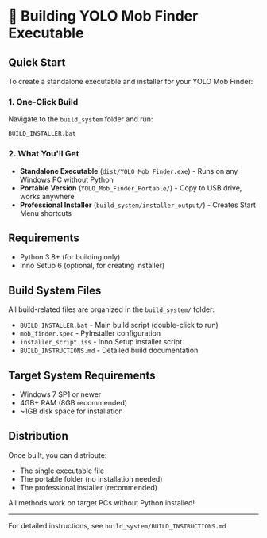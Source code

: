 # 🚀 Building YOLO Mob Finder Executable

## Quick Start

To create a standalone executable and installer for your YOLO Mob Finder:

### 1. One-Click Build
Navigate to the `build_system` folder and run:
```batch
BUILD_INSTALLER.bat
```

### 2. What You'll Get
- **Standalone Executable** (`dist/YOLO_Mob_Finder.exe`) - Runs on any Windows PC without Python
- **Portable Version** (`YOLO_Mob_Finder_Portable/`) - Copy to USB drive, works anywhere  
- **Professional Installer** (`build_system/installer_output/`) - Creates Start Menu shortcuts

## Requirements
- Python 3.8+ (for building only)
- Inno Setup 6 (optional, for creating installer)

## Build System Files
All build-related files are organized in the `build_system/` folder:
- `BUILD_INSTALLER.bat` - Main build script (double-click to run)
- `mob_finder.spec` - PyInstaller configuration
- `installer_script.iss` - Inno Setup installer script
- `BUILD_INSTRUCTIONS.md` - Detailed build documentation

## Target System Requirements
- Windows 7 SP1 or newer
- 4GB+ RAM (8GB recommended)
- ~1GB disk space for installation

## Distribution
Once built, you can distribute:
- The single executable file
- The portable folder (no installation needed)
- The professional installer (recommended)

All methods work on target PCs without Python installed!

---
For detailed instructions, see `build_system/BUILD_INSTRUCTIONS.md`
